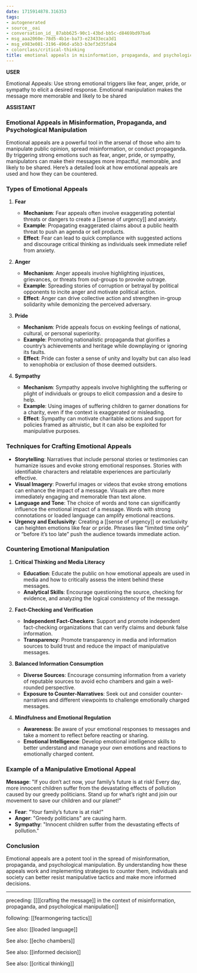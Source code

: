 ```yaml
---
date: 1715914878.316353
tags:
- autogenerated
- source__oai
- conversation_id__87abb625-90c1-43bd-bb5c-d8469bd97ba6
- msg_aaa2060e-78d5-4b1e-ba73-e23433eca3d1
- msg_e983e081-3196-496d-a5b3-b3ef3d35fab4
- colorclass/critical-thinking
title: emotional appeals in misinformation, propaganda, and psychological manipulation
---
```


**USER**

Emotional Appeals: Use strong emotional triggers like fear, anger, pride, or sympathy to elicit a desired response. Emotional manipulation makes the message more memorable and likely to be shared


**ASSISTANT**

### Emotional Appeals in Misinformation, Propaganda, and Psychological Manipulation

Emotional appeals are a powerful tool in the arsenal of those who aim to manipulate public opinion, spread misinformation, or conduct propaganda. By triggering strong emotions such as fear, anger, pride, or sympathy, manipulators can make their messages more impactful, memorable, and likely to be shared. Here’s a detailed look at how emotional appeals are used and how they can be countered.

### Types of Emotional Appeals

1. **Fear**
   - **Mechanism**: Fear appeals often involve exaggerating potential threats or dangers to create a [[sense of urgency]] and anxiety.
   - **Example**: Propagating exaggerated claims about a public health threat to push an agenda or sell products.
   - **Effect**: Fear can lead to quick compliance with suggested actions and discourage critical thinking as individuals seek immediate relief from anxiety.

2. **Anger**
   - **Mechanism**: Anger appeals involve highlighting injustices, grievances, or threats from out-groups to provoke outrage.
   - **Example**: Spreading stories of corruption or betrayal by political opponents to incite anger and motivate political action.
   - **Effect**: Anger can drive collective action and strengthen in-group solidarity while demonizing the perceived adversary.

3. **Pride**
   - **Mechanism**: Pride appeals focus on evoking feelings of national, cultural, or personal superiority.
   - **Example**: Promoting nationalistic propaganda that glorifies a country’s achievements and heritage while downplaying or ignoring its faults.
   - **Effect**: Pride can foster a sense of unity and loyalty but can also lead to xenophobia or exclusion of those deemed outsiders.

4. **Sympathy**
   - **Mechanism**: Sympathy appeals involve highlighting the suffering or plight of individuals or groups to elicit compassion and a desire to help.
   - **Example**: Using images of suffering children to garner donations for a charity, even if the context is exaggerated or misleading.
   - **Effect**: Sympathy can motivate charitable actions and support for policies framed as altruistic, but it can also be exploited for manipulative purposes.

### Techniques for Crafting Emotional Appeals

- **Storytelling**: Narratives that include personal stories or testimonies can humanize issues and evoke strong emotional responses. Stories with identifiable characters and relatable experiences are particularly effective.
- **Visual Imagery**: Powerful images or videos that evoke strong emotions can enhance the impact of a message. Visuals are often more immediately engaging and memorable than text alone.
- **Language and Tone**: The choice of words and tone can significantly influence the emotional impact of a message. Words with strong connotations or loaded language can amplify emotional reactions.
- **Urgency and Exclusivity**: Creating a [[sense of urgency]] or exclusivity can heighten emotions like fear or pride. Phrases like “limited time only” or “before it’s too late” push the audience towards immediate action.

### Countering Emotional Manipulation

1. **Critical Thinking and Media Literacy**
   - **Education**: Educate the public on how emotional appeals are used in media and how to critically assess the intent behind these messages.
   - **Analytical Skills**: Encourage questioning the source, checking for evidence, and analyzing the logical consistency of the message.

2. **Fact-Checking and Verification**
   - **Independent Fact-Checkers**: Support and promote independent fact-checking organizations that can verify claims and debunk false information.
   - **Transparency**: Promote transparency in media and information sources to build trust and reduce the impact of manipulative messages.

3. **Balanced Information Consumption**
   - **Diverse Sources**: Encourage consuming information from a variety of reputable sources to avoid echo chambers and gain a well-rounded perspective.
   - **Exposure to Counter-Narratives**: Seek out and consider counter-narratives and different viewpoints to challenge emotionally charged messages.

4. **Mindfulness and Emotional Regulation**
   - **Awareness**: Be aware of your emotional responses to messages and take a moment to reflect before reacting or sharing.
   - **Emotional Intelligence**: Develop emotional intelligence skills to better understand and manage your own emotions and reactions to emotionally charged content.

### Example of a Manipulative Emotional Appeal

**Message**: "If you don’t act now, your family’s future is at risk! Every day, more innocent children suffer from the devastating effects of pollution caused by our greedy politicians. Stand up for what’s right and join our movement to save our children and our planet!"

- **Fear**: "Your family’s future is at risk!"
- **Anger**: "Greedy politicians" are causing harm.
- **Sympathy**: "Innocent children suffer from the devastating effects of pollution."

### Conclusion

Emotional appeals are a potent tool in the spread of misinformation, propaganda, and psychological manipulation. By understanding how these appeals work and implementing strategies to counter them, individuals and society can better resist manipulative tactics and make more informed decisions.


---

preceding: [[[[crafting the message]] in the context of misinformation, propaganda, and psychological manipulation]]  


following: [[fearmongering tactics]]

See also: [[loaded language]]


See also: [[echo chambers]]


See also: [[informed decision]]


See also: [[critical thinking]]